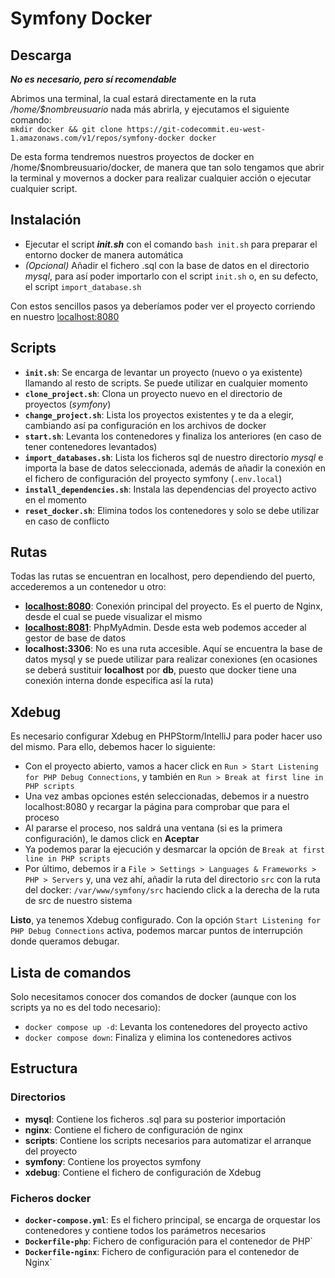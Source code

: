 # Symfony Docker

## Descarga

**_No es necesario, pero sí recomendable_**

Abrimos una terminal, la cual estará directamente en la ruta _/home/$nombreusuario_ nada más abrirla, y ejecutamos el siguiente comando:  
`mkdir docker && git clone https://git-codecommit.eu-west-1.amazonaws.com/v1/repos/symfony-docker docker`

De esta forma tendremos nuestros proyectos de docker en /home/$nombreusuario/docker, de manera que tan solo tengamos que abrir la terminal y movernos a docker para realizar cualquier acción o ejecutar cualquier script.

## Instalación

- Ejecutar el script **_init.sh_** con el comando `bash init.sh` para preparar el entorno docker de manera automática
- _(Opcional)_ Añadir el fichero .sql con la base de datos en el directorio _mysql_, para así poder importarlo con el script `init.sh` o, en su defecto, el script `import_database.sh`

Con estos sencillos pasos ya deberíamos poder ver el proyecto corriendo en nuestro [localhost:8080](http://127.0.0.1:8080)

## Scripts

- **`init.sh`**: Se encarga de levantar un proyecto (nuevo o ya existente) llamando al resto de scripts. Se puede utilizar en cualquier momento
- **`clone_project.sh`**: Clona un proyecto nuevo en el directorio de proyectos (_symfony_)
- **`change_project.sh`**: Lista los proyectos existentes y te da a elegir, cambiando así pa configuración en los archivos de docker
- **`start.sh`**: Levanta los contenedores y finaliza los anteriores (en caso de tener contenedores levantados)
- **`import_databases.sh`**: Lista los ficheros sql de nuestro directorio _mysql_ e importa la base de datos seleccionada, además de añadir la conexión en el fichero de configuración del proyecto symfony (`.env.local`)
- **`install_dependencies.sh`**: Instala las dependencias del proyecto activo en el momento
- **`reset_docker.sh`**: Elimina todos los contenedores y solo se debe utilizar en caso de conflicto

## Rutas

Todas las rutas se encuentran en localhost, pero dependiendo del puerto, accederemos a un contenedor u otro:

- **[localhost:8080](http://127.0.0.1:8080)**: Conexión principal del proyecto. Es el puerto de Nginx, desde el cual se puede visualizar el mismo
- **[localhost:8081](http://127.0.0.1:8081)**: PhpMyAdmin. Desde esta web podemos acceder al gestor de base de datos
- **localhost:3306**: No es una ruta accesible. Aquí se encuentra la base de datos mysql y se puede utilizar para realizar conexiones (en ocasiones se deberá sustituir **localhost** por **db**, puesto que docker tiene una conexión interna donde especifica así la ruta)

## Xdebug

Es necesario configurar Xdebug en PHPStorm/IntelliJ para poder hacer uso del mismo. Para ello, debemos hacer lo siguiente:

- Con el proyecto abierto, vamos a hacer click en `Run > Start Listening for PHP Debug Connections`, y también en `Run > Break at first line in PHP scripts`
- Una vez ambas opciones estén seleccionadas, debemos ir a nuestro localhost:8080 y recargar la página para comprobar que para el proceso
- Al pararse el proceso, nos saldrá una ventana (si es la primera configuración), le damos click en **Aceptar**
- Ya podemos parar la ejecución y desmarcar la opción de `Break at first line in PHP scripts`
- Por último, debemos ir a `File > Settings > Languages & Frameworks > PHP > Servers` y, una vez ahí, añadir la ruta del directorio `src` con la ruta del docker: `/var/www/symfony/src` haciendo click a la derecha de la ruta de src de nuestro sistema

**Listo**, ya tenemos Xdebug configurado. Con la opción `Start Listening for PHP Debug Connections` activa, podemos marcar puntos de interrupción donde queramos debugar.

## Lista de comandos

Solo necesitamos conocer dos comandos de docker (aunque con los scripts ya no es del todo necesario):

- `docker compose up -d`: Levanta los contenedores del proyecto activo
- `docker compose down`: Finaliza y elimina los contenedores activos

## Estructura

### **Directorios**

- **mysql**: Contiene los ficheros .sql para su posterior importación
- **nginx**: Contiene el fichero de configuración de nginx
- **scripts**: Contiene los scripts necesarios para automatizar el arranque del proyecto
- **symfony**: Contiene los proyectos symfony
- **xdebug**: Contiene el fichero de configuración de Xdebug

### **Ficheros docker**

- **`docker-compose.yml`**: Es el fichero principal, se encarga de orquestar los contenedores y contiene todos los parámetros necesarios
- **`Dockerfile-php`**: Fichero de configuración para el contenedor de PHP`
- **`Dockerfile-nginx`**: Fichero de configuración para el contenedor de Nginx`
